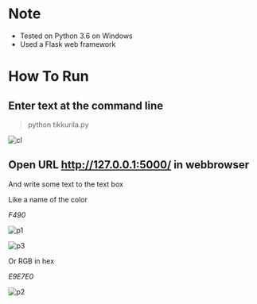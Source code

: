 # Note
- Tested on Python 3.6 on Windows 
- Used a Flask web framework

# How To Run

## Enter text at the command line
> python tikkurila.py

![cl](https://user-images.githubusercontent.com/33928051/47087357-6fbb4680-d224-11e8-8dfc-6be2ec3b168d.png)

## Open URL http://127.0.0.1:5000/ in webbrowser
And write some text to the text box

Like a name of the color

_F490_

![p1](https://user-images.githubusercontent.com/33928051/47087645-32a38400-d225-11e8-9101-36932f41323d.png)

![p3](https://user-images.githubusercontent.com/33928051/47093893-c9c30880-d232-11e8-95e6-0a7f967be399.png)

Or RGB in hex

_E9E7E0_

![p2](https://user-images.githubusercontent.com/33928051/47087841-bd847e80-d225-11e8-9dce-a603ee648639.png)
